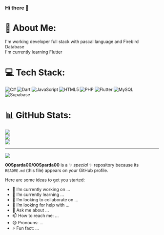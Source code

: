 ### Hi there 👋


# 💫 About Me:
I'm working developer full stack with pascal language and Firebird Database <br>I'm currently learning Flutter 


# 💻 Tech Stack:
![C#](https://img.shields.io/badge/c%23-%23239120.svg?style=for-the-badge&logo=c-sharp&logoColor=white) ![Dart](https://img.shields.io/badge/dart-%230175C2.svg?style=for-the-badge&logo=dart&logoColor=white) ![JavaScript](https://img.shields.io/badge/javascript-%23323330.svg?style=for-the-badge&logo=javascript&logoColor=%23F7DF1E) ![HTML5](https://img.shields.io/badge/html5-%23E34F26.svg?style=for-the-badge&logo=html5&logoColor=white) ![PHP](https://img.shields.io/badge/php-%23777BB4.svg?style=for-the-badge&logo=php&logoColor=white) ![Flutter](https://img.shields.io/badge/Flutter-%2302569B.svg?style=for-the-badge&logo=Flutter&logoColor=white) ![MySQL](https://img.shields.io/badge/mysql-%2300f.svg?style=for-the-badge&logo=mysql&logoColor=white) 	![Supabase](https://img.shields.io/badge/Supabase-3ECF8E?style=for-the-badge&logo=supabase&logoColor=white)
# 📊 GitHub Stats:
![](https://github-readme-stats.vercel.app/api?username=00Sparda00&theme=nord&hide_border=false&include_all_commits=false&count_private=false)<br/>
![](https://github-readme-streak-stats.herokuapp.com/?user=00Sparda00&theme=nord&hide_border=false)<br/>
![](https://github-readme-stats.vercel.app/api/top-langs/?username=00Sparda00&theme=nord&hide_border=false&include_all_commits=false&count_private=false&layout=compact)

---
[![](https://visitcount.itsvg.in/api?id=00Sparda00&icon=0&color=0)](https://visitcount.itsvg.in)

<!-- Proudly created with GPRM ( https://gprm.itsvg.in ) -->

**00Sparda00/00Sparda00** is a ✨ _special_ ✨ repository because its `README.md` (this file) appears on your GitHub profile.

Here are some ideas to get you started:

- 🔭 I’m currently working on ...
- 🌱 I’m currently learning ...
- 👯 I’m looking to collaborate on ...
- 🤔 I’m looking for help with ...
- 💬 Ask me about ...
- 📫 How to reach me: ...
- 😄 Pronouns: ...
- ⚡ Fun fact: ...

